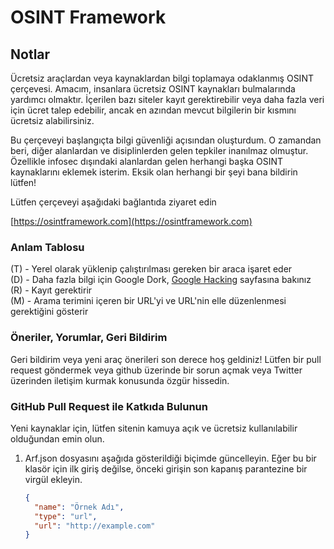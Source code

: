 # OSINT Framework

## Notlar
Ücretsiz araçlardan veya kaynaklardan bilgi toplamaya odaklanmış OSINT çerçevesi. Amacım, insanlara ücretsiz OSINT kaynakları bulmalarında yardımcı olmaktır. İçerilen bazı siteler kayıt gerektirebilir veya daha fazla veri için ücret talep edebilir, ancak en azından mevcut bilgilerin bir kısmını ücretsiz alabilirsiniz.

Bu çerçeveyi başlangıçta bilgi güvenliği açısından oluşturdum. O zamandan beri, diğer alanlardan ve disiplinlerden gelen tepkiler inanılmaz olmuştur. Özellikle infosec dışındaki alanlardan gelen herhangi başka OSINT kaynaklarını eklemek isterim. Eksik olan herhangi bir şeyi bana bildirin lütfen!

Lütfen çerçeveyi aşağıdaki bağlantıda ziyaret edin 

[https://osintframework.com](https://osintframework.com)

### Anlam Tablosu
(T) - Yerel olarak yüklenip çalıştırılması gereken bir araca işaret eder  
(D) - Daha fazla bilgi için Google Dork, [Google Hacking](https://en.wikipedia.org/wiki/Google_hacking) sayfasına bakınız  
(R) - Kayıt gerektirir  
(M) - Arama terimini içeren bir URL'yi ve URL'nin elle düzenlenmesi gerektiğini gösterir  

### Öneriler, Yorumlar, Geri Bildirim
Geri bildirim veya yeni araç önerileri son derece hoş geldiniz! Lütfen bir pull request göndermek veya github üzerinde bir sorun açmak veya Twitter üzerinden iletişim kurmak konusunda özgür hissedin.

### GitHub Pull Request ile Katkıda Bulunun
Yeni kaynaklar için, lütfen sitenin kamuya açık ve ücretsiz kullanılabilir olduğundan emin olun.
1. Arf.json dosyasını aşağıda gösterildiği biçimde güncelleyin. Eğer bu bir klasör için ilk giriş değilse, önceki girişin son kapanış parantezine bir virgül ekleyin.

   ```json
   {
     "name": "Örnek Adı",
     "type": "url",
     "url": "http://example.com"
   }
